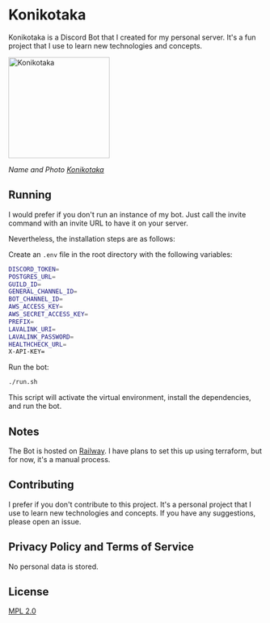 # Konikotaka

Konikotaka is a Discord Bot that I created for my personal server. It's a fun project that I use to learn new technologies and concepts.

<a href="https://i.gyazo.com/12ccb49e7c6b2e31a207ad63e38e7f36.png"><img src="https://i.gyazo.com/12ccb49e7c6b2e31a207ad63e38e7f36.png" alt="Konikotaka" width="200"/></a>

_Name and Photo [Konikotaka](https://api.konikotaka.dev/video)_

## Running

I would prefer if you don't run an instance of my bot. Just call the invite command with an invite URL to have it on your server.

Nevertheless, the installation steps are as follows:

Create an `.env` file in the root directory with the following variables: 

```bash
DISCORD_TOKEN=
POSTGRES_URL=
GUILD_ID=
GENERAL_CHANNEL_ID=
BOT_CHANNEL_ID=
AWS_ACCESS_KEY=
AWS_SECRET_ACCESS_KEY=
PREFIX=
LAVALINK_URI=
LAVALINK_PASSWORD=
HEALTHCHECK_URL=
X-API-KEY=
```

Run the bot:

```bash
./run.sh
```

This script will activate the virtual environment, install the dependencies, and run the bot.

## Notes

The Bot is hosted on [Railway](https://railway.app/). I have plans to set this up using terraform, but for now, it's a manual process.

## Contributing

I prefer if you don't contribute to this project. It's a personal project that I use to learn new technologies and concepts. If you have any suggestions, please open an issue.

## Privacy Policy and Terms of Service

No personal data is stored.

## License

[MPL 2.0](https://choosealicense.com/licenses/mpl-2.0/)
